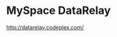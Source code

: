 <!--
id: 450825331
link: http://kevinisom.info/post/450825331/myspace-datarelay
slug: myspace-datarelay
date: Tue Mar 16 2010 11:48:42 GMT+1300 (NZDT)
raw: {"blog_name":"kevinisom","id":450825331,"post_url":"http://kevinisom.info/post/450825331/myspace-datarelay","slug":"myspace-datarelay","type":"link","date":"2010-03-15 22:48:42 GMT","timestamp":1268693322,"state":"published","format":"html","reblog_key":"GNDFdNx6","tags":[],"short_url":"http://tmblr.co/Zw68YyQtmnp","highlighted":[],"feed_item":"http://datarelay.codeplex.com/","from_feed_id":"650234","note_count":0,"title":"MySpace DataRelay","url":"http://datarelay.codeplex.com/","description":""}
publish: 2010-03-016
tags: 
title: MySpace DataRelay
-->


MySpace DataRelay
=================

<http://datarelay.codeplex.com/>

